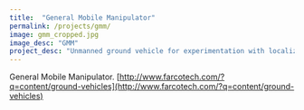 ```yaml
---
title:  "General Mobile Manipulator"
permalink: /projects/gmm/
image: gmm_cropped.jpg
image_desc: "GMM"
project_desc: "Unmanned ground vehicle for experimentation with localization and mapping."
---
```


General Mobile Manipulator.
[http://www.farcotech.com/?q=content/ground-vehicles](http://www.farcotech.com/?q=content/ground-vehicles)